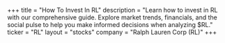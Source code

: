 +++
title = "How To Invest In RL"
description = "Learn how to invest in RL with our comprehensive guide. Explore market trends, financials, and the social pulse to help you make informed decisions when analyzing $RL."
ticker = "RL"
layout = "stocks"
company = "Ralph Lauren Corp (RL)"
+++

